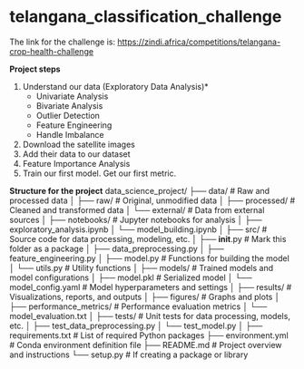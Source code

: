 # telangana_classification_challenge

The link for the challenge is:
https://zindi.africa/competitions/telangana-crop-health-challenge


**Project steps**
1. Understand our data (Exploratory Data Analysis)* 
    - Univariate Analysis
    - Bivariate Analysis
    - Outlier Detection
    - Feature Engineering
    - Handle Imbalance
2. Download the satellite images
3. Add their data to our dataset
4. Feature Importance Analysis
5. Train our first model. Get our first metric.

**Structure for the project**
data_science_project/
├── data/                    # Raw and processed data
│   ├── raw/                 # Original, unmodified data
│   ├── processed/           # Cleaned and transformed data
│   └── external/            # Data from external sources
│
├── notebooks/               # Jupyter notebooks for analysis
│   ├── exploratory_analysis.ipynb
│   └── model_building.ipynb
│
├── src/                     # Source code for data processing, modeling, etc.
│   ├── __init__.py          # Mark this folder as a package
│   ├── data_preprocessing.py
│   ├── feature_engineering.py
│   ├── model.py             # Functions for building the model
│   └── utils.py             # Utility functions
│
├── models/                  # Trained models and model configurations
│   ├── model.pkl            # Serialized model
│   └── model_config.yaml    # Model hyperparameters and settings
│
├── results/                 # Visualizations, reports, and outputs
│   ├── figures/             # Graphs and plots
│   ├── performance_metrics/ # Performance evaluation metrics
│   └── model_evaluation.txt
│
├── tests/                   # Unit tests for data processing, models, etc.
│   ├── test_data_preprocessing.py
│   └── test_model.py
│
├── requirements.txt         # List of required Python packages
├── environment.yml          # Conda environment definition file
├── README.md                # Project overview and instructions
└── setup.py                 # If creating a package or library

